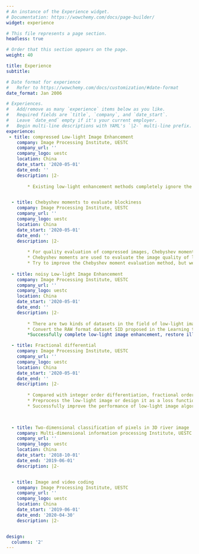 ```yaml
---
# An instance of the Experience widget.
# Documentation: https://wowchemy.com/docs/page-builder/
widget: experience

# This file represents a page section.
headless: true

# Order that this section appears on the page.
weight: 40

title: Experience
subtitle:

# Date format for experience
#   Refer to https://wowchemy.com/docs/customization/#date-format
date_format: Jan 2006

# Experiences.
#   Add/remove as many `experience` items below as you like.
#   Required fields are `title`, `company`, and `date_start`.
#   Leave `date_end` empty if it's your current employer.
#   Begin multi-line descriptions with YAML's `|2-` multi-line prefix.
experience:
 - title: compressed Low-light Image Enhancement
    company: Image Processing Institute, UESTC
    company_url: ''
    company_logo: uestc
    location: China
    date_start: '2020-05-01'
    date_end: ''
    description: |2-
        
        * Existing low-light enhancement methods completely ignore the phenomenon of low-light image blocking artifacts caused by compression. After the compressed low-light image is enhanced, it will amplify the blocking artifacts, destroy the texture details, and appear color cast. Therefore, low-light compression image enhancement with a small quality factor is a comprehensive problem involving image enhancement and image restoration. Research on compressed low-light image enhancement has practical significance.


  - title: Chebyshev moments to evaluate blockiness
    company: Image Processing Institute, UESTC
    company_url: ''
    company_logo: uestc
    location: China
    date_start: '2020-05-01'
    date_end: ''
    description: |2-
        
        * For quality evaluation of compressed images, Chebyshev moments have its advantages. Chebyshev moments of order n are symmetrical. When compressing an image, the image is divided into multiple blocks. Transformation and quantization operations can cause blocking artifacts in the image. The value of the Chebyshev moment is symmetrical. The Chebyshev moment is represented by $P$, and the image block is re-divided (across the boundary of four blocks) by $B$. $P*B$ can detect the horizontal block boundary to capture the characteristics of the blocking artifacts.
        * Chebyshev moments are used to evaluate the image quality of low-light images with different compression factors and different enhancement levels. It is found that this method cannot be correctly evaluated on the compressed low-light images. The reason is that if the pixel value of the entire block is multiplied by the same number, the Chebyshev moment score is the same.
        * Try to improve the Chebyshev moment evaluation method, but we failed. Therefore, it is only used as the quality evaluation of images under normal illumination. Used in a paper "Compressed low-light image enhancement and restoration with content migration transformer".
        
  - title: noisy Low-light Image Enhancement
    company: Image Processing Institute, UESTC
    company_url: ''
    company_logo: uestc
    location: China
    date_start: '2020-05-01'
    date_end: ''
    description: |2-
        
        * There are two kinds of datasets in the field of low-light image enhancement, including RAW format and sRGB format images. Since RAW format images are converted to sRGB format, it will loss a lot of information and amplify noise. So extreme low-light images are often in RAW format and low-light images are sRGB images. In life, there are a large number of extreme low-light images in sRGB format, and it is of practical significance to study the enhancement of sRGB extreme low-light images.
        * Convert the RAW format dataset SID proposed in the Learning to See In the Dark paper to sRGB dataset. We combine residual denseblock, Unet and Zero-DCE for low light enhancement under the framework of GAN. Use perceptual loss, L1 loss, and fractional differential loss to counter loss to guide the network to complete low-light image enhancement.
        *Successfully complete low-light image enhancement, restore illuminance and color, eliminate noise, and enhance texture details. Based on this, complete the paper "PD-GAN: Perceptual-Details GAN for extremely noisy low light image enhancement".

  - title: Fractional differential
    company: Image Processing Institute, UESTC
    company_url: ''
    company_logo: uestc
    location: China
    date_start: '2020-05-01'
    date_end: ''
    description: |2-
        
        * Compared with integer order differentiation, fractional order differentiation has a better ability to extract the details of smooth regions. This feature allows it to help the algorithm preserve and enhance the details in low-light images and suppress noise.
        * Preprocess the low-light image or design it as a loss function.
        * Successfully improve the performance of low-light image algorithms, enhance details, and eliminate noise. Based on this, complete the paper "Structure-Preserving Extremely Low Light Image Enhancement with Fractional Order Differential Mask Guidance".


  
  - title: Two-dimensional classification of pixels in 3D river image
    company: Multi-dimensional information processing Institute, UESTC
    company_url: ''
    company_logo: uestc
    location: China
    date_start: '2018-10-01'
    date_end: '2019-06-01'
    description: |2-


  - title: Image and video coding
    company: Image Processing Institute, UESTC
    company_url: ''
    company_logo: uestc
    location: China
    date_start: '2019-06-01'
    date_end: '2020-04-30'
    description: |2-


design:
  columns: '2'
---
```


